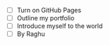 - [ ] Turn on GitHub Pages
- [ ] Outline my portfolio
- [ ] Introduce myself to the world
- [ ] By Raghu
